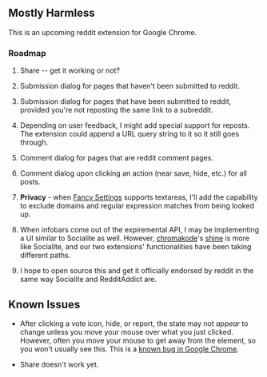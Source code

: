 ## Mostly Harmless ##

This is an upcoming reddit extension for Google Chrome.

### Roadmap

1. Share -- get it working or not?

2. Submission dialog for pages that haven't been submitted to reddit.

3. Submission dialog for pages that have been submitted to reddit, provided you're not reposting the same link to a subreddit.

4. Depending on user feedback, I might add special support for reposts. The extension could append a URL query string to it so it still goes through.

5. Comment dialog for pages that are reddit comment pages.

6. Comment dialog upon clicking an action (near save, hide, etc.) for all posts.

7. **Privacy** - when [Fancy Settings](https://github.com/frankkohlhepp/fancy-settings) supports textareas, I'll add the capability to exclude domains and regular expression matches from being looked up.

8. When infobars come out of the expiremental API, I may be implementing a UI similar to Socialite as well. However, [chromakode](https://github.com/chromakode)'s [shine](https://github.com/chromakode/shine) is more like Socialite, and our two extensions' functionalities have been taking different paths.

9. I hope to open source this and get it officially endorsed by reddit in the same way Socialite and RedditAddict are.

## Known Issues ##

* After clicking a vote icon, hide, or report, the state may not *appear* to change unless you move your mouse over what you just clicked. However, often you move your mouse to get away from the element, so you won't usually see this. This is a [known bug in Google Chrome](http://code.google.com/p/chromium/issues/detail?id=77246).

* Share doesn't work yet.